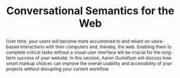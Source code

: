 ---
title: "Conversational Semantics for the Web"
speaker: Aaron Gustafson
event: CascadiaJS 2018
tags: ["Semantic Web", "Voice"]
abstract: "Over time, your users will become more accustomed to and reliant on voice-based interactions with their computers and, thereby, the web. Enabling them to complete critical tasks without a visual user interface will be crucial for the long-term success of your website. In this session, Aaron Gustafson will discuss how smart markup choices can improve the overall usability and accessibility of your projects without disrupting your current workflow."
ytID: gZiysmuwwMA
layout: talk
---